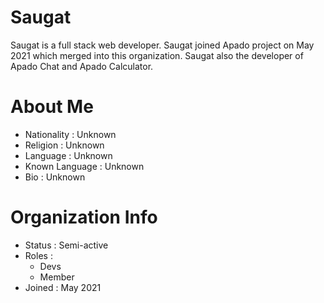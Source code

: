 # Saugat
Saugat is a full stack web developer. Saugat joined Apado project on May 2021 which merged into this organization. Saugat also the developer of Apado Chat and Apado Calculator. 

# About Me
- Nationality : Unknown
- Religion : Unknown 
- Language : Unknown 
- Known Language : Unknown 
- Bio : Unknown 

# Organization Info
- Status : Semi-active
- Roles :
  - Devs
  - Member
- Joined : May 2021
